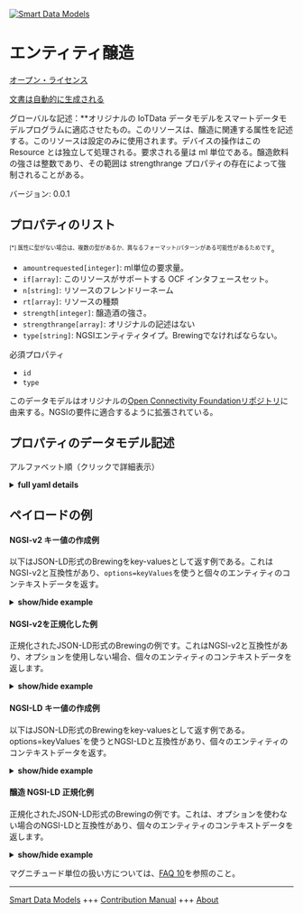 <!-- 10-Header -->  
[![Smart Data Models](https://smartdatamodels.org/wp-content/uploads/2022/01/SmartDataModels_logo.png "Logo")](https://smartdatamodels.org)  
エンティティ醸造  
========<!-- /10-Header -->  
<!-- 15-License -->  
[オープン・ライセンス](https://github.com/smart-data-models//dataModel.OCF/blob/master/Brewing/LICENSE.md)  
[文書は自動的に生成される](https://docs.google.com/presentation/d/e/2PACX-1vTs-Ng5dIAwkg91oTTUdt8ua7woBXhPnwavZ0FxgR8BsAI_Ek3C5q97Nd94HS8KhP-r_quD4H0fgyt3/pub?start=false&loop=false&delayms=3000#slide=id.gb715ace035_0_60)  
<!-- /15-License -->  
<!-- 20-Description -->  
グローバルな記述：**オリジナルの IoTData データモデルをスマートデータモデルプログラムに適応させたもの。このリソースは、醸造に関連する属性を記述する。このリソースは設定のみに使用されます。デバイスの操作はこの Resource とは独立して処理される。要求される量は ml 単位である。醸造飲料の強さは整数であり、その範囲は strengthrange プロパティの存在によって強制されることがある。  
バージョン: 0.0.1  
<!-- /20-Description -->  
<!-- 30-PropertiesList -->  

## プロパティのリスト  

<sup><sub>[*] 属性に型がない場合は、複数の型があるか、異なるフォーマット/パターンがある可能性があるためです</sub></sup>。  
- `amountrequested[integer]`: ml単位の要求量。  - `if[array]`: このリソースがサポートする OCF インタフェースセット。  - `n[string]`: リソースのフレンドリーネーム  - `rt[array]`: リソースの種類  - `strength[integer]`: 醸造酒の強さ。  - `strengthrange[array]`: オリジナルの記述はない  - `type[string]`: NGSIエンティティタイプ。Brewingでなければならない。  <!-- /30-PropertiesList -->  
<!-- 35-RequiredProperties -->  
必須プロパティ  
- `id`  - `type`  <!-- /35-RequiredProperties -->  
<!-- 40-RequiredProperties -->  
このデータモデルはオリジナルの[Open Connectivity Foundationリポジトリ](https://github.com/openconnectivityfoundation/IoTDataModels)に由来する。NGSIの要件に適合するように拡張されている。  
<!-- /40-RequiredProperties -->  
<!-- 50-DataModelHeader -->  
## プロパティのデータモデル記述  
アルファベット順（クリックで詳細表示）  
<!-- /50-DataModelHeader -->  
<!-- 60-ModelYaml -->  
<details><summary><strong>full yaml details</strong></summary>    
```yaml  
Brewing:    
  description: 'Smart Data Models Program adaptation of the original IoTData data Models. This Resource describes the attributes associated with brewing. This resource is used for configuration only. The Operation of the Device is handled independently of this Resource. The amount requested is in ml. The strength of a brewed drink is an integer, the range of which may be enforced by the presence of a strengthrange Property.'    
  properties:    
    amountrequested:    
      description: The amount requested in ml.    
      type: integer    
      x-ngsi:    
        type: Property    
    if:    
      description: The OCF Interface set supported by this Resource.    
      items:    
        enum:    
          - oic.if.rw    
          - oic.if.baseline    
        type: string    
      minItems: 2    
      readOnly: true    
      type: array    
      uniqueItems: true    
      x-ngsi:    
        type: Property    
    n:    
      description: Friendly name of the Resource    
      maxLength: 64    
      readOnly: true    
      type: string    
      x-ngsi:    
        type: Property    
    rt:    
      description: The Resource Type.    
      items:    
        enum:    
          - oic.r.brewing    
        maxLength: 64    
        type: string    
      minItems: 1    
      readOnly: true    
      type: array    
      uniqueItems: true    
      x-ngsi:    
        type: Property    
    strength:    
      description: The strength of a brewed drink.    
      type: integer    
      x-ngsi:    
        type: Property    
    strengthrange:    
      description: No original description has been provided    
      items:    
        type: integer    
      maxItems: 2    
      minItems: 2    
      readOnly: true    
      type: array    
      x-ngsi:    
        type: Property    
    type:    
      description: NGSI entity type. It has to be Brewing    
      enum:    
        - Brewing    
      type: string    
      x-ngsi:    
        type: Property    
  required:    
    - id    
    - type    
  type: object    
  x-derived-from: https://github.com/OpenInterConnect/IoTDataModels/blob/master/BrewingResURI.swagger.json    
  x-disclaimer: 'Redistribution and use in source and binary forms, with or without modification, are permitted  provided that the license conditions are met. Copyleft (c) 2022 Contributors to Smart Data Models Program'    
  x-license-url: https://github.com/smart-data-models/dataModel.OCF/blob/master/Brewing/LICENSE.md    
  x-model-schema: https://smart-data-models.github.io/dataModel.IoTDataModels/Brewing/schema.json    
  x-model-tags: OCF    
  x-version: 0.0.1    
```  
</details>    
<!-- /60-ModelYaml -->  
<!-- 70-MiddleNotes -->  
<!-- /70-MiddleNotes -->  
<!-- 80-Examples -->  
## ペイロードの例  
#### NGSI-v2 キー値の作成例  
以下はJSON-LD形式のBrewingをkey-valuesとして返す例である。これはNGSI-v2と互換性があり、`options=keyValues`を使うと個々のエンティティのコンテキストデータを返す。  
<details><summary><strong>show/hide example</strong></summary>    
```json  
{  
  "id": "urn:ngsi-ld:Brewing:id:CUFI:10169757",  
  "dateCreated": "2021-08-20T05:54:49Z",  
  "dateModified": "2021-02-27T19:01:40Z",  
  "source": "Current must out civil big point leg. Rest investment production design worker operation. Fish store establish news discover.",  
  "name": "Guy resource draw whatever walk do. Community morning night time.",  
  "alternateName": "Bill culture yard summer environmental. Return difference unit alone program standard.",  
  "description": "Sign share part. Black couple policy. Model produce nature world second.",  
  "dataProvider": "Majority party cover step approach may always. Line military tax dark your.",  
  "owner": [  
    "urn:ngsi-ld:Brewing:items:ASJM:77529932",  
    "urn:ngsi-ld:Brewing:items:GGFW:83699150"  
  ],  
  "seeAlso": [  
    "urn:ngsi-ld:Brewing:items:DXVZ:45868431",  
    "urn:ngsi-ld:Brewing:items:EVIW:14635277"  
  ],  
  "location": {  
    "type": "Point",  
    "coordinates": [  
      -83.2190845,  
      -60.290995  
    ]  
  },  
  "address": {  
    "streetAddress": "Record loss edge economic.",  
    "addressLocality": "Middle reflect floor. Executive rest team specific husband challenge. Once commercial charge pressure should say.",  
    "addressRegion": "Almost collection country. Interesting reduce fast.",  
    "addressCountry": "More turn treatment soon begin organization human. Be necessary perform treatment enough light down. Source light thought purpose someone add. Night want air out.",  
    "postalCode": "Character future maintain open. Certainly truth economic year nation. Herself find woman trouble standard forget top.",  
    "postOfficeBoxNumber": "Week break fine spend because. Mrs likely third very prove rich. Smile although also."  
  },  
  "areaServed": "Face board when leave education let admit. Responsibility policy movement sea avoid myself nation suffer. Cost meet itself yes environment."  
}  
```  
</details>  
#### NGSI-v2を正規化した例  
正規化されたJSON-LD形式のBrewingの例です。これはNGSI-v2と互換性があり、オプションを使用しない場合、個々のエンティティのコンテキストデータを返します。  
<details><summary><strong>show/hide example</strong></summary>    
```json  
{  
  "id": {  
    "type": "string",  
    "value": "urn:ngsi-ld:Brewing:id:CUFI:10169757"  
  },  
  "dateCreated": {  
    "format": "date-time",  
    "type": "string",  
    "value": "2021-08-20T05:54:49Z"  
  },  
  "dateModified": {  
    "format": "date-time",  
    "type": "string",  
    "value": "2021-02-27T19:01:40Z"  
  },  
  "source": {  
    "type": "string",  
    "value": "Current must out civil big point leg. Rest investment production design worker operation. Fish store establish news discover."  
  },  
  "name": {  
    "type": "string",  
    "value": "Guy resource draw whatever walk do. Community morning night time."  
  },  
  "alternateName": {  
    "type": "string",  
    "value": "Bill culture yard summer environmental. Return difference unit alone program standard."  
  },  
  "description": {  
    "type": "string",  
    "value": "Sign share part. Black couple policy. Model produce nature world second."  
  },  
  "dataProvider": {  
    "type": "string",  
    "value": "Majority party cover step approach may always. Line military tax dark your."  
  },  
  "owner": {  
    "type": "array",  
    "value": [  
      "urn:ngsi-ld:Brewing:items:ASJM:77529932",  
      "urn:ngsi-ld:Brewing:items:GGFW:83699150"  
    ]  
  },  
  "seeAlso": {  
    "type": "array",  
    "value": [  
      "urn:ngsi-ld:Brewing:items:DXVZ:45868431",  
      "urn:ngsi-ld:Brewing:items:EVIW:14635277"  
    ]  
  },  
  "location": {  
    "type": "object",  
    "value": {  
      "type": "Point",  
      "coordinates": [  
        -83.2190845,  
        -60.290995  
      ]  
    }  
  },  
  "address": {  
    "type": "object",  
    "value": {  
      "streetAddress": "Record loss edge economic.",  
      "addressLocality": "Middle reflect floor. Executive rest team specific husband challenge. Once commercial charge pressure should say.",  
      "addressRegion": "Almost collection country. Interesting reduce fast.",  
      "addressCountry": "More turn treatment soon begin organization human. Be necessary perform treatment enough light down. Source light thought purpose someone add. Night want air out.",  
      "postalCode": "Character future maintain open. Certainly truth economic year nation. Herself find woman trouble standard forget top.",  
      "postOfficeBoxNumber": "Week break fine spend because. Mrs likely third very prove rich. Smile although also."  
    }  
  },  
  "areaServed": {  
    "type": "string",  
    "value": "Face board when leave education let admit. Responsibility policy movement sea avoid myself nation suffer. Cost meet itself yes environment."  
  }  
}  
```  
</details>  
#### NGSI-LD キー値の作成例  
以下はJSON-LD形式のBrewingをkey-valuesとして返す例である。options=keyValues`を使うとNGSI-LDと互換性があり、個々のエンティティのコンテキストデータを返す。  
<details><summary><strong>show/hide example</strong></summary>    
```json  
{  
    "id": "urn:ngsi-ld:Brewing:id:CUFI:10169757",  
    "dateCreated": "2021-08-20T05:54:49Z",  
    "dateModified": "2021-02-27T19:01:40Z",  
    "source": "Current must out civil big point leg. Rest investment production design worker operation. Fish store establish news discover.",  
    "name": "Guy resource draw whatever walk do. Community morning night time.",  
    "alternateName": "Bill culture yard summer environmental. Return difference unit alone program standard.",  
    "description": "Sign share part. Black couple policy. Model produce nature world second.",  
    "dataProvider": "Majority party cover step approach may always. Line military tax dark your.",  
    "owner": [  
        "urn:ngsi-ld:Brewing:items:ASJM:77529932",  
        "urn:ngsi-ld:Brewing:items:GGFW:83699150"  
    ],  
    "seeAlso": [  
        "urn:ngsi-ld:Brewing:items:DXVZ:45868431",  
        "urn:ngsi-ld:Brewing:items:EVIW:14635277"  
    ],  
    "location": {  
        "type": "Point",  
        "coordinates": [  
            -83.2190845,  
            -60.290995  
        ]  
    },  
    "address": {  
        "streetAddress": "Record loss edge economic.",  
        "addressLocality": "Middle reflect floor. Executive rest team specific husband challenge. Once commercial charge pressure should say.",  
        "addressRegion": "Almost collection country. Interesting reduce fast.",  
        "addressCountry": "More turn treatment soon begin organization human. Be necessary perform treatment enough light down. Source light thought purpose someone add. Night want air out.",  
        "postalCode": "Character future maintain open. Certainly truth economic year nation. Herself find woman trouble standard forget top.",  
        "postOfficeBoxNumber": "Week break fine spend because. Mrs likely third very prove rich. Smile although also."  
    },  
    "areaServed": "Face board when leave education let admit. Responsibility policy movement sea avoid myself nation suffer. Cost meet itself yes environment.",  
    "@context": [  
        "https://smartdatamodels.org/context.jsonld",  
        "https://raw.githubusercontent.com/smart-data-models/dataModel.OCF/master/context.jsonld"  
    ]  
}  
```  
</details>  
#### 醸造 NGSI-LD 正規化例  
正規化されたJSON-LD形式のBrewingの例です。これは、オプションを使わない場合のNGSI-LDと互換性があり、個々のエンティティのコンテキストデータを返します。  
<details><summary><strong>show/hide example</strong></summary>    
```json  
{  
    "id": "urn:ngsi-ld:Brewing:id:BLTL:87642764",  
    "dateCreated": {  
        "type": "Property",  
        "value": {  
            "@type": "DateTime",  
            "@value": "2020-08-14T06:38:02Z"  
        }  
    },  
    "dateModified": {  
        "type": "Property",  
        "value": {  
            "@type": "DateTime",  
            "@value": "2002-04-26T18:29:58Z"  
        }  
    },  
    "source": {  
        "type": "Property",  
        "value": "Interview program toward lot girl help. Front shoulder now green."  
    },  
    "name": {  
        "type": "Property",  
        "value": "Hard information letter standard clear service. Simple policy model nature off member."  
    },  
    "alternateName": {  
        "type": "Property",  
        "value": "Charge born left dark consumer run. Office large when news defense they fact cost. This glass cultural child any energy control include."  
    },  
    "description": {  
        "type": "Property",  
        "value": "Continue apply for out method along get. Buy strategy production cup much argue likely. Develop end area likely."  
    },  
    "dataProvider": {  
        "type": "Property",  
        "value": "Miss themselves garden indicate management bed note eye. Security heavy avoid."  
    },  
    "owner": {  
        "type": "Property",  
        "value": [  
            "urn:ngsi-ld:Brewing:items:YWSQ:23386207",  
            "urn:ngsi-ld:Brewing:items:YQIA:28562705"  
        ]  
    },  
    "seeAlso": {  
        "type": "Property",  
        "value": [  
            "urn:ngsi-ld:Brewing:items:ZJAC:04750991"  
        ]  
    },  
    "location": {  
        "type": "Property",  
        "value": {  
            "type": "Point",  
            "coordinates": [  
                -81.103564,  
                61.079647  
            ]  
        }  
    },  
    "address": {  
        "type": "Property",  
        "value": {  
            "streetAddress": "Town popular fish leg force into thought. Watch know prove another resource long test. Husband nature PM. Today medical capital even general hope rest.",  
            "addressLocality": "Important fire a imagine write ten two. Along treatment wish would relationship.",  
            "addressRegion": "Hope far physical develop. Talk identify six final forget answer entire.",  
            "addressCountry": "Modern issue whose so tree action lead discuss. Several important you. Claim need add food easy pretty.",  
            "postalCode": "Member student measure what be understand try. Loss less bag certain similar.",  
            "postOfficeBoxNumber": "Through growth rich blood argue represent source event. Language show impact."  
        }  
    },  
    "areaServed": {  
        "type": "Property",  
        "value": "Strategy large save close both. Yeah field care manage. Share soon their include green economic."  
    },  
    "@context": [  
        "https://smartdatamodels.org/context.jsonld",  
        "https://raw.githubusercontent.com/smart-data-models/dataModel.OCF/master/context.jsonld"  
    ]  
}  
```  
</details><!-- /80-Examples -->  
<!-- 90-FooterNotes -->  
<!-- /90-FooterNotes -->  
<!-- 95-Units -->  
マグニチュード単位の扱い方については、[FAQ 10](https://smartdatamodels.org/index.php/faqs/)を参照のこと。  
<!-- /95-Units -->  
<!-- 97-LastFooter -->  
---  
[Smart Data Models](https://smartdatamodels.org) +++ [Contribution Manual](https://bit.ly/contribution_manual) +++ [About](https://bit.ly/Introduction_SDM)<!-- /97-LastFooter -->  
